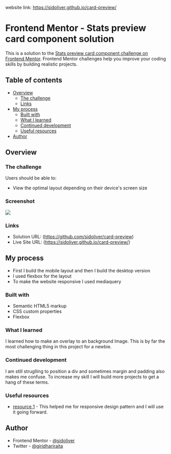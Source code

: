 website link: https://sidoliver.github.io/card-preview/
# Frontend Mentor - Stats preview card component solution

This is a solution to the [Stats preview card component challenge on Frontend Mentor](https://www.frontendmentor.io/challenges/stats-preview-card-component-8JqbgoU62). Frontend Mentor challenges help you improve your coding skills by building realistic projects. 

## Table of contents

- [Overview](#overview)
  - [The challenge](#the-challenge)
  - [Links](#links)
- [My process](#my-process)
  - [Built with](#built-with)
  - [What I learned](#what-i-learned)
  - [Continued development](#continued-development)
  - [Useful resources](#useful-resources)
- [Author](#author)


## Overview

### The challenge

Users should be able to:

- View the optimal layout depending on their device's screen size

### Screenshot

![](./screenshot.jpg)


### Links

- Solution URL: (https://github.com/sidoliver/card-preview)
- Live Site URL: (https://sidoliver.github.io/card-preview/)

## My process
- First I build the mobile layout and then I build the desktop version
- I used flexbox for the layout
- To make the website responsive I used mediaquery

### Built with

- Semantic HTML5 markup
- CSS custom properties
- Flexbox



### What I learned

I learned how to make an overlay to an background Image.  This is by far the most challenging thing in this project for a newbie.

### Continued development

I am still struglling to position a div and sometimes margin and padding also makes me confuse. To increase my skill I will build more projects to get a hang of these terms.

### Useful resources

- [resource 1](https://css-tricks.com/snippets/css/media-queries-for-standard-devices/) - This helped me for  responsive design pattern and I  will use it going forward.


## Author

- Frontend Mentor - [@sidoliver](https://www.frontendmentor.io/profile/sidoliver)
- Twitter - [@giridhariraita](https://www.twitter.com/giridhariraita)


